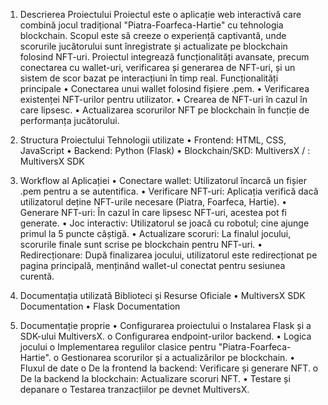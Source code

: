 1. Descrierea Proiectului
Proiectul este o aplicație web interactivă care combină jocul tradițional "Piatra-Foarfeca-Hartie" cu tehnologia blockchain. Scopul este să creeze o experiență captivantă, unde scorurile jucătorului sunt înregistrate și actualizate pe blockchain folosind NFT-uri. Proiectul integrează funcționalități avansate, precum conectarea cu wallet-uri, verificarea și generarea de NFT-uri, și un sistem de scor bazat pe interacțiuni în timp real.
Funcționalități principale
•	Conectarea unui wallet folosind fișiere .pem.
•	Verificarea existenței NFT-urilor pentru utilizator.
•	Crearea de NFT-uri în cazul în care lipsesc.
•	Actualizarea scorurilor NFT pe blockchain în funcție de performanța jucătorului.

2. Structura Proiectului
Tehnologii utilizate
•	Frontend: HTML, CSS, JavaScript
•	Backend: Python (Flask)
•	Blockchain/SKD: MultiversX  / : MultiversX SDK

3. Workflow al Aplicației
•	Conectare wallet: Utilizatorul încarcă un fișier .pem pentru a se autentifica.
•	Verificare NFT-uri: Aplicația verifică dacă utilizatorul deține NFT-urile necesare (Piatra, Foarfeca, Hartie).
•	Generare NFT-uri: În cazul în care lipsesc NFT-uri, acestea pot fi generate.
•	Joc interactiv: Utilizatorul se joacă cu robotul; cine ajunge primul la 5 puncte câștigă.
•	Actualizare scoruri: La finalul jocului, scorurile finale sunt scrise pe blockchain pentru NFT-uri.
•	Redirecționare: După finalizarea jocului, utilizatorul este redirecționat pe pagina principală, menținând wallet-ul conectat pentru sesiunea curentă.

4. Documentația utilizată
Biblioteci și Resurse Oficiale
•	MultiversX SDK Documentation
•	Flask Documentation

5. Documentație proprie
•	Configurarea proiectului
o	Instalarea Flask și a SDK-ului MultiversX.
o	Configurarea endpoint-urilor backend.
•	Logica jocului
o	Implementarea regulilor clasice pentru "Piatra-Foarfeca-Hartie".
o	Gestionarea scorurilor și a actualizărilor pe blockchain.
•	Fluxul de date
o	De la frontend la backend: Verificare și generare NFT.
o	De la backend la blockchain: Actualizare scoruri NFT.
•	Testare și depanare
o	Testarea tranzacțiilor pe devnet MultiversX.
